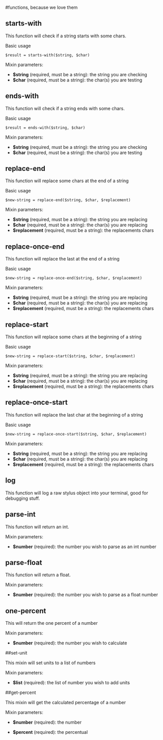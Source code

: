 #functions, because we love them

## starts-with
This function will check if a string starts with some chars.

Basic usage
```
$result = starts-with($string, $char)
```

Mixin parameters:

* **$string** (required, must be a string): the string you are checking
* **$char** (required, must be a string): the char(s) you are testing

## ends-with
This function will check if a string ends with some chars.

Basic usage
```
$result = ends-with($string, $char)
```

Mixin parameters:

* **$string** (required, must be a string): the string you are checking
* **$char** (required, must be a string): the char(s) you are testing

## replace-end
This function will replace some chars at the end of a string

Basic usage

```
$new-string = replace-end($string, $char, $replacement)
```

Mixin parameters:

* **$string** (required, must be a string): the string you are replacing
* **$char** (required, must be a string): the char(s) you are replacing
* **$replacement** (required, must be a string): the replacements chars

## replace-once-end
This function will replace the last at the end of a string

Basic usage

```
$new-string = replace-once-end($string, $char, $replacement)
```

Mixin parameters:

* **$string** (required, must be a string): the string you are replacing
* **$char** (required, must be a string): the char(s) you are replacing
* **$replacement** (required, must be a string): the replacements chars

## replace-start
This function will replace some chars at the beginning of a string

Basic usage

```
$new-string = replace-start($string, $char, $replacement)
```

Mixin parameters:

* **$string** (required, must be a string): the string you are replacing
* **$char** (required, must be a string): the char(s) you are replacing
* **$replacement** (required, must be a string): the replacements chars

## replace-once-start
This function will replace the last char at the beginning of a string

Basic usage

```
$new-string = replace-once-start($string, $char, $replacement)
```

Mixin parameters:

* **$string** (required, must be a string): the string you are replacing
* **$char** (required, must be a string): the char(s) you are replacing
* **$replacement** (required, must be a string): the replacements chars


## log
This function will log a raw stylus object into your terminal, good for debugging stuff.

## parse-int
This function will return an int.

Mixin parameters:

* **$number** (required): the number you wish to parse as an int number

## parse-float
This function will return a float.

Mixin parameters:

* **$number** (required): the number you wish to parse as a float number

## one-percent

This will return the one percent of a number

Mixin parameters:

* **$number** (required): the number you wish to calculate

##set-unit

This mixin will set units to a list of numbers

Mixin parameters:

* **$list** (required): the list of number you wish to add units

##get-percent

This mixin will get the calculated percentage of a number

Mixin parameters:

* **$number** (required): the number

* **$percent** (required): the percentual